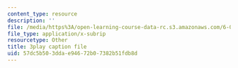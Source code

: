```yaml
---
content_type: resource
description: ''
file: /media/https%3A/open-learning-course-data-rc.s3.amazonaws.com/6-046j-design-and-analysis-of-algorithms-spring-2015/57dc5b503ddae94672b07382b51fdb8d_1409658.srt
file_type: application/x-subrip
resourcetype: Other
title: 3play caption file
uid: 57dc5b50-3dda-e946-72b0-7382b51fdb8d
---
```

